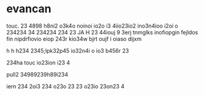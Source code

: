 # evancan
touc. 23 4898 h8ni2 o3k4o noinoi io2o i3 4iio23io2 ino3n4ioo i2oi o 234234 34 234234 234 23
JA
H
23 44iouj 9 3erj tnmglks inofiopgin fejldos fin nipdrfiovio eiop 243r kio34w bjrt oujf i oiaso dijxm

h
h
h234 
 2345;lpk32p45 io32n4i o io3 b456r
23 

234ha  touc io23ion i23 4 


 pull2 34989239h89i234 


iern 234 2oi3 234 o23o 23 23  o23io 23on23 4
